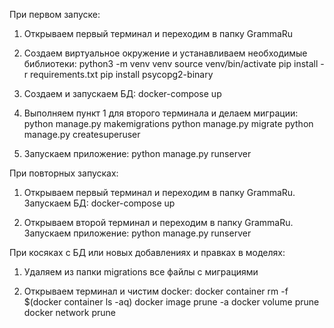 При первом запуске:
1. Открываем первый терминал и переходим в папку GrammaRu

2. Создаем виртуальное окружение и устанавливаем необходимые библиотеки:
python3 -m venv venv
source venv/bin/activate
pip install -r requirements.txt
pip install psycopg2-binary

3. Создаем и запускаем БД:
docker-compose up

4. Выполняем пункт 1 для второго терминала и делаем миграции:
python manage.py makemigrations
python manage.py migrate
python manage.py createsuperuser

5. Запускаем приложение:
python manage.py runserver


При повторных запусках:
1. Открываем первый терминал и переходим в папку GrammaRu. Запускаем БД:
docker-compose up

2. Открываем второй терминал и переходим в папку GrammaRu. Запускаем приложение:
python manage.py runserver


При косяках с БД или новых добавлениях и правках в моделях:
1. Удаляем из папки migrations все файлы с миграциями

2. Открываем терминал и чистим docker:
docker container rm -f $(docker container ls -aq)
docker image prune -a
docker volume prune
docker network prune

